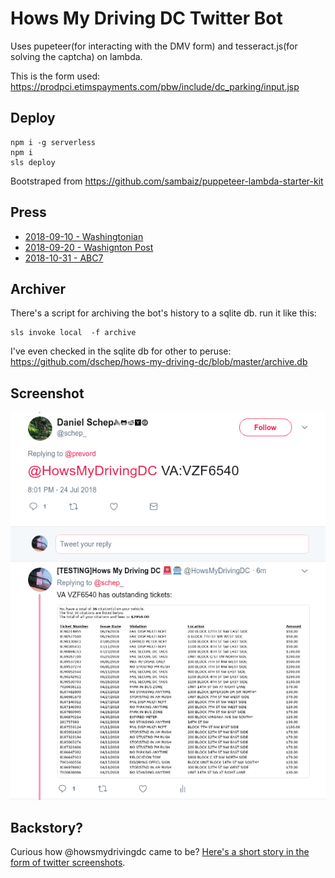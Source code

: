 # Hows My Driving DC Twitter Bot

Uses pupeteer(for interacting with the DMV form) and tesseract.js(for solving the captcha) on lambda.

This is the form used: https://prodpci.etimspayments.com/pbw/include/dc_parking/input.jsp

## Deploy
```
npm i -g serverless
npm i
sls deploy
```

Bootstraped from https://github.com/sambaiz/puppeteer-lambda-starter-kit
## Press
 * [2018-09-10 - Washingtonian](https://www.washingtonian.com/2018/09/10/twitter-bot-finds-worst-dc-drivers-parking/)
 * [2018-09-20 - Washignton Post](https://www.washingtonpost.com/local/trafficandcommuting/hows-dc-driving-this-new-tool-instantly-reveals-any-drivers-traffic-violations/2018/09/19/860d8fea-bb8d-11e8-9812-a389be6690af_story.html)
 * [2018-10-31 - ABC7](https://twitter.com/schep_/status/1058350082490294274)

## Archiver
There's a script for archiving the bot's history to a sqlite db. run it like this:
```
sls invoke local  -f archive
```
I've even checked in the sqlite db for other to peruse:
https://github.com/dschep/hows-my-driving-dc/blob/master/archive.db

## Screenshot
![](./screenshot.png)


## Backstory?
Curious how @howsmydrivingdc came to be? [Here's a short story in the form of twitter screenshots](https://github.com/dschep/hows-my-driving-dc/issues/4#issuecomment-407921395).
